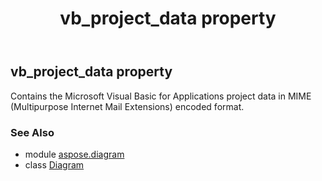 ﻿---
title: vb_project_data property
second_title: Aspose.Diagram for Python via .NET API References
description: 
type: docs
weight: 410
url: /python-net/aspose.diagram/diagram/vb_project_data/
is_root: false
---

## vb_project_data property


Contains the Microsoft Visual Basic for Applications project data in MIME (Multipurpose Internet Mail Extensions) encoded format.

### See Also
* module [aspose.diagram](../../)
* class [Diagram](/diagram/python-net/aspose.diagram/diagram)
